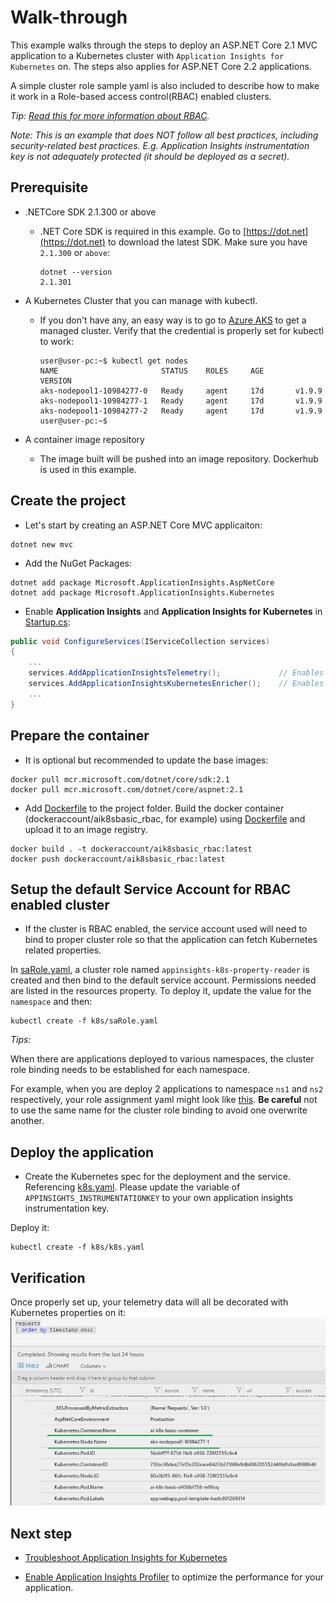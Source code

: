 # Walk-through

This example walks through the steps to deploy an ASP.NET Core 2.1 MVC application to a Kubernetes cluster with `Application Insights for Kubernetes` on. The steps also applies for ASP.NET Core 2.2 applications.

A simple cluster role sample yaml is also included to describe how to make it work in a Role-based access control(RBAC) enabled clusters.

_Tip: [Read this for more information about RBAC](https://kubernetes.io/docs/reference/access-authn-authz/rbac/)._

_Note: This is an example that does NOT follow all best practices, including security-related best practices. E.g. Application Insights instrumentation key is not adequately protected (it should be deployed as a secret)._

## Prerequisite

* .NETCore SDK 2.1.300 or above

  * .NET Core SDK is required in this example. Go to [https://dot.net](https://dot.net) to download the latest SDK. Make sure you have `2.1.300` or `above`:

    ```shell
    dotnet --version
    2.1.301
    ```

* A Kubernetes Cluster that you can manage with kubectl.
  * If you don't have any, an easy way is to go to [Azure AKS](https://docs.microsoft.com/en-us/azure/aks/) to get a managed cluster. Verify that the credential is properly set for kubectl to work:

    ```shell
    user@user-pc:~$ kubectl get nodes
    NAME                       STATUS    ROLES     AGE       VERSION
    aks-nodepool1-10984277-0   Ready     agent     17d       v1.9.9
    aks-nodepool1-10984277-1   Ready     agent     17d       v1.9.9
    aks-nodepool1-10984277-2   Ready     agent     17d       v1.9.9
    user@user-pc:~$
    ```

* A container image repository
  * The image built will be pushed into an image repository. Dockerhub is used in this example.

## Create the project

* Let's start by creating an ASP.NET Core MVC applicaiton:

```shell
dotnet new mvc
```

* Add the NuGet Packages:

```shell
dotnet add package Microsoft.ApplicationInsights.AspNetCore
dotnet add package Microsoft.ApplicationInsights.Kubernetes
```

* Enable **Application Insights** and **Application Insights for Kubernetes** in [Startup.cs](app/Startup.cs):

```csharp
public void ConfigureServices(IServiceCollection services)
{
    ...
    services.AddApplicationInsightsTelemetry();             // Enables Application Insights
    services.AddApplicationInsightsKubernetesEnricher();    // Enables Application Insights for Kubernetes.
    ...
}
```

## Prepare the container

* It is optional but recommended to update the base images:

```shell
docker pull mcr.microsoft.com/dotnet/core/sdk:2.1
docker pull mcr.microsoft.com/dotnet/core/aspnet:2.1
```

* Add [Dockerfile](app/Dockerfile) to the project folder. Build the docker container (dockeraccount/aik8sbasic_rbac, for example) using [Dockerfile](app/Dockerfile) and upload it to an image registry.

```shell
docker build . -t dockeraccount/aik8sbasic_rbac:latest
docker push dockeraccount/aik8sbasic_rbac:latest
```

## Setup the default Service Account for RBAC enabled cluster

* If the cluster is RBAC enabled, the service account used will need to bind to proper cluster role so that the application can fetch Kubernetes related properties.

In [saRole.yaml](k8s/saRole.yaml), a cluster role named `appinsights-k8s-property-reader` is created and then bind to the default service account. Permissions needed are listed in the resources property. To deploy it, update the value for the `namespace` and then:

```shell
kubectl create -f k8s/saRole.yaml
```

_Tips:_

When there are applications deployed to various namespaces, the cluster role binding needs to be established for each namespace.

For example, when you are deploy 2 applications to namespace `ns1` and `ns2` respectively, your role assignment yaml might look like [this](./k8s/saRoleMoreNS.yaml). **Be careful** not to use the same name for the cluster role binding to avoid one overwrite another.

## Deploy the application

* Create the Kubernetes spec for the deployment and the service. Referencing [k8s.yaml](k8s/k8s.yaml). Please update the variable of `APPINSIGHTS_INSTRUMENTATIONKEY` to your own application insights instrumentation key.

Deploy it:

```shell
kubectl create -f k8s/k8s.yaml
```

## Verification

Once properly set up, your telemetry data will all be decorated with Kubernetes properties on it:
![Result](media/Result.png)

## Next step

* [Troubleshoot Application Insights for Kubernetes](https://github.com/Microsoft/ApplicationInsights-Kubernetes/wiki/%5BAdvanced%5D-How-to-enable-self-diagnostics-for-ApplicationInsights.Kubernetes)

* [Enable Application Insights Profiler](https://github.com/Microsoft/ApplicationInsights-Profiler-AspNetCore) to optimize the performance for your application.
